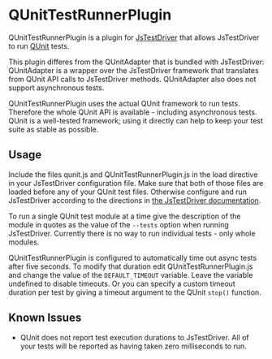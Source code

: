 QUnitTestRunnerPlugin
=======================

QUnitTestRunnerPlugin is a plugin for [JsTestDriver][] that allows JsTestDriver
to run [QUnit][] tests.

[JsTestDriver]: http://code.google.com/p/js-test-driver/  "JsTestDriver"
[QUnit]: http://docs.jquery.com/Qunit  "QUnit"

This plugin differes from the QUnitAdapter that is bundled with JsTestDriver:
QUnitAdapter is a wrapper over the JsTestDriver framework that translates from
QUnit API calls to JsTestDriver methods.  QUnitAdapter also does not support
asynchronous tests.

QUnitTestRunnerPlugin uses the actual QUnit framework to run tests.  Therefore
the whole QUnit API is available - including asynchronous tests.  QUnit is a
well-tested framework; using it directly can help to keep your test suite as
stable as possible.


Usage
--------

Include the files qunit.js and QUnitTestRunnerPlugin.js in the load directive
in your JsTestDriver configuration file.  Make sure that both of those files
are loaded before any of your QUnit test files.  Otherwise configure and run
JsTestDriver according to the directions in [the JsTestDriver documentation][JsTestDriver].

To run a single QUnit test module at a time give the description of the module
in quotes as the value of the `--tests` option when running JsTestDriver.
Currently there is no way to run individual tests - only whole modules.

QUnitTestRunnerPlugin is configured to automatically time out async tests after
five seconds.  To modify that duration edit QUnitTestRunnerPlugin.js and change
the value of the `DEFAULT_TIMEOUT` variable.  Leave the variable undefined to
disable timeouts.  Or you can specify a custom timeout duration per test by
giving a timeout argument to the QUnit `stop()` function.


Known Issues
--------------

- QUnit does not report test execution durations to JsTestDriver.  All of your
  tests will be reported as having taken zero milliseconds to run.
